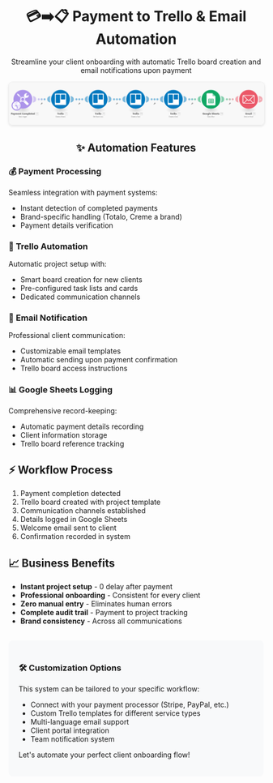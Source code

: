 <div align="center">
  <h1>💳➡️📋 Payment to Trello & Email Automation</h1>
  <p>Streamline your client onboarding with automatic Trello board creation and email notifications upon payment</p>
  
  <img src="Payment Completed -_ Create Trello Board & Send Email Automation.png" alt="Payment to Trello Automation Screenshot" style="max-width:100%; border: 1px solid #eee; border-radius: 8px; box-shadow: 0 2px 4px rgba(0,0,0,0.1);">
  
  <h2>✨ Automation Features</h2>
</div>

<div style="max-width: 800px; margin: 0 auto;">
  <h3>💰 Payment Processing</h3>
  <p>Seamless integration with payment systems:
  <ul>
    <li>Instant detection of completed payments</li>
    <li>Brand-specific handling (Totalo, Creme a brand)</li>
    <li>Payment details verification</li>
  </ul>
  
  <h3>📌 Trello Automation</h3>
  <p>Automatic project setup with:
  <ul>
    <li>Smart board creation for new clients</li>
    <li>Pre-configured task lists and cards</li>
    <li>Dedicated communication channels</li>
  </ul>
  
  <h3>📧 Email Notification</h3>
  <p>Professional client communication:
  <ul>
    <li>Customizable email templates</li>
    <li>Automatic sending upon payment confirmation</li>
    <li>Trello board access instructions</li>
  </ul>
  
  <h3>📊 Google Sheets Logging</h3>
  <p>Comprehensive record-keeping:
  <ul>
    <li>Automatic payment details recording</li>
    <li>Client information storage</li>
    <li>Trello board reference tracking</li>
  </ul>
  
  <h2>⚡ Workflow Process</h2>
  <ol>
    <li>Payment completion detected</li>
    <li>Trello board created with project template</li>
    <li>Communication channels established</li>
    <li>Details logged in Google Sheets</li>
    <li>Welcome email sent to client</li>
    <li>Confirmation recorded in system</li>
  </ol>
  
  <h2>📈 Business Benefits</h2>
  <ul>
    <li><strong>Instant project setup</strong> - 0 delay after payment</li>
    <li><strong>Professional onboarding</strong> - Consistent for every client</li>
    <li><strong>Zero manual entry</strong> - Eliminates human errors</li>
    <li><strong>Complete audit trail</strong> - Payment to project tracking</li>
    <li><strong>Brand consistency</strong> - Across all communications</li>
  </ul>
  
  <div style="background-color: #f8f9fa; padding: 20px; border-radius: 8px; margin-top: 30px;">
    <h3>🛠️ Customization Options</h3>
    <p>This system can be tailored to your specific workflow:</p>
    <ul>
      <li>Connect with your payment processor (Stripe, PayPal, etc.)</li>
      <li>Custom Trello templates for different service types</li>
      <li>Multi-language email support</li>
      <li>Client portal integration</li>
      <li>Team notification system</li>
    </ul>
    <p>Let's automate your perfect client onboarding flow!</p>
  </div>
</div>
